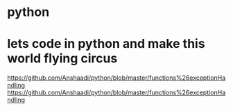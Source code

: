 # python
# lets code in python and make this world flying circus
https://github.com/Anshaadi/python/blob/master/functions%26exceptionHandling
https://github.com/Anshaadi/python/blob/master/functions%26exceptionHandling
